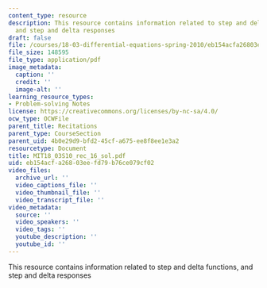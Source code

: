 ```yaml
---
content_type: resource
description: This resource contains information related to step and delta functions,
  and step and delta responses
draft: false
file: /courses/18-03-differential-equations-spring-2010/eb154acfa26803eefd79b76ce079cf02_MIT18_03S10_rec_16_sol.pdf
file_size: 148595
file_type: application/pdf
image_metadata:
  caption: ''
  credit: ''
  image-alt: ''
learning_resource_types:
- Problem-solving Notes
license: https://creativecommons.org/licenses/by-nc-sa/4.0/
ocw_type: OCWFile
parent_title: Recitations
parent_type: CourseSection
parent_uid: 4b0e29d9-bfd2-45cf-a675-ee8f8ee1e3a2
resourcetype: Document
title: MIT18_03S10_rec_16_sol.pdf
uid: eb154acf-a268-03ee-fd79-b76ce079cf02
video_files:
  archive_url: ''
  video_captions_file: ''
  video_thumbnail_file: ''
  video_transcript_file: ''
video_metadata:
  source: ''
  video_speakers: ''
  video_tags: ''
  youtube_description: ''
  youtube_id: ''
---
```

This resource contains information related to step and delta functions, and step and delta responses